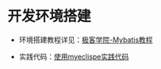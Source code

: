 # 开发环境搭建
 - 环境搭建教程详见：[极客学院-Mybatis教程](http://wiki.jikexueyuan.com/project/mybatis-in-action/environment-to-build.html)

 - 实践代码：[使用myeclispe实践代码]()